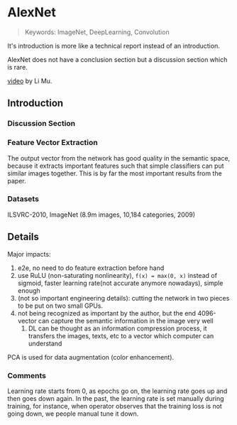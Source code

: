 # AlexNet

> Keywords: ImageNet, DeepLearning, Convolution

It's introduction is more like a technical report instead of an introduction.

AlexNet does not have a conclusion section but a discussion section which is rare.

[video](https://www.youtube.com/watch?v=wYmlILPsLlY&list=PLFXJ6jwg0qW-7UM8iUTj3qKqdhbQULP5I&index=2) by Li Mu.

## Introduction

### Discussion Section


### Feature Vector Extraction

The output vector from the network has good quality in the semantic space, because it extracts important features such that simple classifiers can put similar images together. This is by far the most important results from the paper.

### Datasets

ILSVRC-2010, ImageNet (8.9m images, 10,184 categories, 2009)

## Details

Major impacts:

1. e2e, no need to do feature extraction before hand
2. use RuLU (non-saturating nonlinearity), `f(x) = max(0, x)` instead of sigmoid, faster learning rate(not accurate anymore nowadays), simple enough
3. (not so important engineering details): cutting the network in two pieces to be put on two small GPUs.
4. not being recognized as important by the author, but the end 4096-vector can capture the semantic information in the image very well
   1. DL can be thought as an information compression process, it transfers the images, texts, etc to a vector which computer can understand

PCA is used for data augmentation (color enhancement).

### Comments

Learning rate starts from 0, as epochs go on, the learning rate goes up and then goes down again. In the past, the learning rate is set manually during training, for instance, when operator observes that the training loss is not going down, we people manual tune it down.
